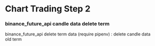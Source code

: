 # Chart Trading Step 2
### binance_future_api candle data delete term
binance_future_api delete term data (require pipenv)
: delete candle data old term
